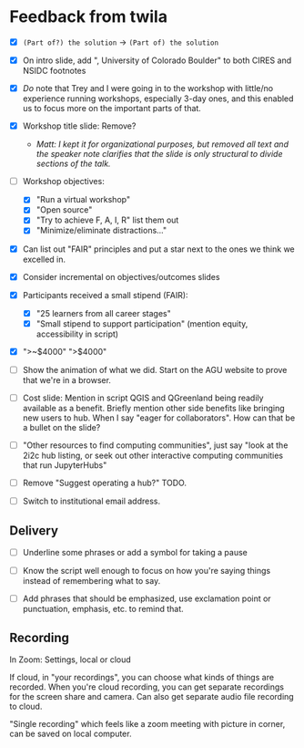 # Feedback from twila

- [x] `(Part of?) the solution` -> `(Part of) the solution`

- [x] On intro slide, add ", University of Colorado Boulder" to both CIRES and NSIDC
  footnotes

- [x] _Do_ note that Trey and I were going in to the workshop with little/no experience
  running workshops, especially 3-day ones, and this enabled us to focus more on the
  important parts of that.

- [x] Workshop title slide: Remove?
    - _Matt: I kept it for organizational purposes, but removed all text and the speaker
        note clarifies that the slide is only structural to divide sections of the
        talk._

- [ ] Workshop objectives:
  - [x] "Run a virtual workshop"
  - [x] "Open source"
  - [x] "Try to achieve F, A, I, R" list them out
  - [x] "Minimize/eliminate distractions..."
- [x] Can list out "FAIR" principles and put a star next to the ones
  we think we excelled in.

- [x] Consider incremental on objectives/outcomes slides

- [x] Participants received a small stipend (FAIR):
  - [x] "25 learners from all career stages"
  - [x] "Small stipend to support participation" (mention equity, accessibility in script)

- [x] ">~$4000" ">$4000"

- [ ] Show the animation of what we did. Start on the AGU website to prove that we're in a
  browser.

- [ ] Cost slide: Mention in script QGIS and QGreenland being readily available as a
  benefit. Briefly mention other side benefits like bringing new users to hub. When I
  say "eager for collaborators". How can that be a bullet on the slide?

- [ ] "Other resources to find computing communities", just say "look at the 2i2c hub
  listing, or seek out other interactive computing communities that run JupyterHubs"

- [ ] Remove "Suggest operating a hub?" TODO.

- [ ] Switch to institutional email address.


## Delivery

- [ ] Underline some phrases or add a symbol for taking a pause

- [ ] Know the script well enough to focus on how you're saying things instead of
  remembering what to say.

- [ ] Add phrases that should be emphasized, use exclamation point or punctuation, emphasis,
  etc. to remind that.


## Recording

In Zoom: Settings, local or cloud

If cloud, in "your recordings", you can choose what kinds of things are recorded. When
you're cloud recording, you can get separate recordings for the screen share and camera.
Can also get separate audio file recording to cloud.

"Single recording" which feels like a zoom meeting with picture in corner, can be saved
on local computer.
